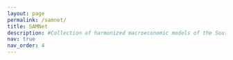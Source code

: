 ```yaml
---
layout: page
permalink: /samnet/
title: SAMNet
description: #Collection of harmonized macroeconomic models of the South African economy. Click on the following link for more information:https://samnet.org.za/
nav: true
nav_order: 4
---
```

